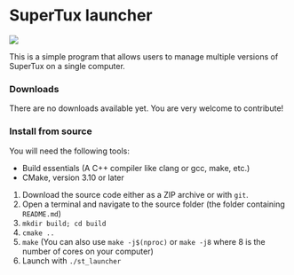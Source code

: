 # SuperTux launcher

![](https://travis-ci.com/semphris-bot/st_launcher.svg?branch=master)

This is a simple program that allows users to manage multiple versions of SuperTux on a single computer.

### Downloads

There are no downloads available yet. You are very welcome to contribute!

### Install from source

You will need the following tools:
- Build essentials (A C++ compiler like clang or gcc, make, etc.)
- CMake, version 3.10 or later

1. Download the source code either as a ZIP archive or with `git`.
2. Open a terminal and navigate to the source folder (the folder containing `README.md`)
3. `mkdir build; cd build`
4. `cmake ..`
5. `make` (You can also use `make -j$(nproc)` or `make -j8` where 8 is the number of cores on your computer)
6. Launch with `./st_launcher`
